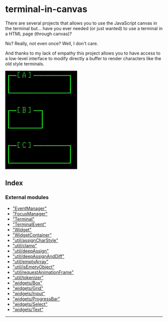 
# terminal-in-canvas

There are several projects that allows you to use the JavaScript canvas in the terminal but... have you ever needed (or just wanted) to use a terminal in a HTML page (through canvas)?

No? Really, not even once? Well, I don't care.

And thanks to my lack of empathy this project allows you to have access to a low-level interface to modify directly a buffer to render characters like the old style terminals.

![Input Widget demo](assets/demo-input.gif)



## Index

### External modules

* ["EventManager"](modules/_eventmanager_.md)
* ["FocusManager"](modules/_focusmanager_.md)
* ["Terminal"](modules/_terminal_.md)
* ["TerminalEvent"](modules/_terminalevent_.md)
* ["Widget"](modules/_widget_.md)
* ["WidgetContainer"](modules/_widgetcontainer_.md)
* ["util/assignCharStyle"](modules/_util_assigncharstyle_.md)
* ["util/clamp"](modules/_util_clamp_.md)
* ["util/deepAssign"](modules/_util_deepassign_.md)
* ["util/deepAssignAndDiff"](modules/_util_deepassignanddiff_.md)
* ["util/emptyArray"](modules/_util_emptyarray_.md)
* ["util/isEmptyObject"](modules/_util_isemptyobject_.md)
* ["util/requestAnimationFrame"](modules/_util_requestanimationframe_.md)
* ["util/tokenizer"](modules/_util_tokenizer_.md)
* ["widgets/Box"](modules/_widgets_box_.md)
* ["widgets/Grid"](modules/_widgets_grid_.md)
* ["widgets/Input"](modules/_widgets_input_.md)
* ["widgets/ProgressBar"](modules/_widgets_progressbar_.md)
* ["widgets/Select"](modules/_widgets_select_.md)
* ["widgets/Text"](modules/_widgets_text_.md)



---
